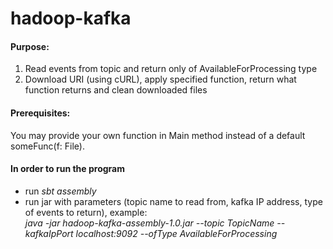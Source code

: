 # hadoop-kafka
#### Purpose:
1) Read events from topic and return only of AvailableForProcessing type
2) Download URI (using cURL), apply specified function, return what function returns and clean downloaded files

#### Prerequisites:
You may provide your own function in Main method instead of a default someFunc(f: File).

#### In order to run the program

- run *sbt assembly*
- run jar with parameters (topic name to read from, kafka IP address, type of events to return), example:  
*java -jar hadoop-kafka-assembly-1.0.jar --topic TopicName --kafkaIpPort localhost:9092 --ofType AvailableForProcessing*
